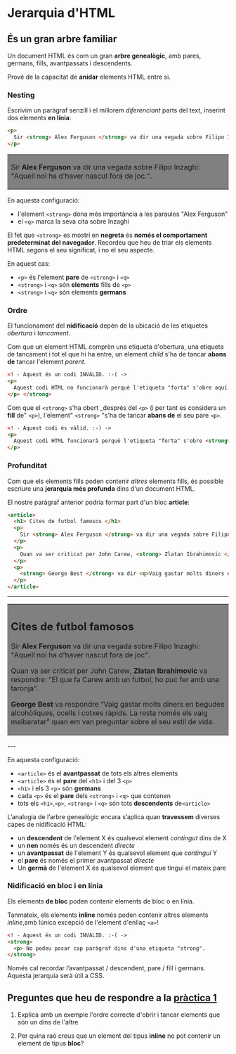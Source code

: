 # Jerarquia d'HTML

## És un gran arbre familiar

Un document HTML és com un gran **arbre genealògic**, amb pares, germans, fills, avantpassats i descendents.

Prové de la capacitat de **anidar** elements HTML entre si.

### Nesting

Escrivim un paràgraf senzill i el millorem _diferenciant_ parts del text, inserint dos elements **en línia**:

```html
<p>
  Sir <strong> Alex Ferguson </strong> va dir una vegada sobre Filipo Inzaghi: <q>Aquell noi ha d'haver nascut fora de joc.</q>.
</p>
```

<table bgcolor="grey"><tr><td> 
<p> Sir <strong> Alex Ferguson </strong> va dir una vegada sobre Filipo Inzaghi: <q>Aquell noi ha d'haver nascut fora de joc.</q>. </p> </td></tr></table>

En aquesta configuració:

* l'element `<strong>` dóna més importància a les paraules "Alex Ferguson"
* el `<q>` marca la seva cita sobre Inzaghi

El fet que `<strong>` es mostri en **negreta** és **només el comportament predeterminat del navegador**. Recordeu que heu de triar els elements HTML segons el seu significat, i no el seu aspecte.

En aquest cas:

* `<p>` és l'element **pare** de `<strong>` i `<q>`
* `<strong>` i `<q>` són **elements** fills de `<p>`
* `<strong>` i `<q>` són elements **germans**

### Ordre

El funcionament del **nidificació** depèn de la ubicació de les etiquetes _obertura_ i _tancament_.

Com que un element HTML comprèn una etiqueta d'obertura, una etiqueta de tancament i tot el que hi ha entre, un element _child_ s'ha de tancar **abans de** tancar l'element _parent_.

```html
<! - Aquest és un codi INVÀLID. :-( ->
<p>
  Aquest codi HTML no funcionarà perquè l'etiqueta "forta" s'obre aquí <strong> però només es tanca després del paràgraf.
</p> </strong>
```

Com que el `<strong>` s'ha obert _després del `<p>` (i per tant es considera un **fill** de" `<p>`), l'element" `<strong>` "s'ha de tancar **abans de** el seu pare `<p>`.

```html
<! - Aquest codi és vàlid. :-) ->
<p>
  Aquest codi HTML funcionarà perquè l'etiqueta "forta" s'obre <strong> i es tanca </strong> correctament.
</p>
```

### Profunditat

Com que els elements fills poden contenir _altres_ elements fills, és possible escriure una **jerarquia més profunda** dins d'un document HTML.

El nostre paràgraf anterior podria formar part d'un bloc **article**:

```html
<article>
  <h1> Cites de futbol famosos </h1>
  <p>
    Sir <strong> Alex Ferguson </strong> va dir una vegada sobre Filipo Inzaghi: <q>Aquell noi ha d'haver nascut fora de joc</q>.
  </p>
  <p>
    Quan va ser criticat per John Carew, <strong> Zlatan Ibrahimovic </strong> va respondre: <q>El que fa Carew amb un futbol, ​​ho puc fer amb una taronja</q>.
  </p>
  <p>
    <strong> George Best </strong> va dir <q>Vaig gastar molts diners en begudes alcohòliques, ocells i cotxes ràpids. La resta només els vaig malbaratar</q> quan em van preguntar sobre el seu estil de vida.
  </p>
</article>
```

---
<table bgcolor="grey"><tr><td>
  <article>
    <h1> Cites de futbol famosos </h1>
    <p>
      Sir <strong> Alex Ferguson </strong> va dir una vegada sobre Filipo Inzaghi: <q>Aquell noi ha d'haver nascut fora de joc</q>.
    </p>
    <p>
      Quan va ser criticat per John Carew, <strong> Zlatan Ibrahimovic </strong> va respondre: <q>El que fa Carew amb un futbol, ​​ho puc fer amb una taronja</q>.
    </p>
    <p>
      <strong> George Best </strong> va respondre <q>Vaig gastar molts diners en begudes alcohòliques, ocells i cotxes ràpids. La resta només els vaig malbaratar</q> quan em van preguntar sobre el seu estil de vida.
    </p>
  </article>
</td></tr></table>
---

En aquesta configuració:

* `<article>` és el **avantpassat** de tots els altres elements
* `<article>` és el **pare** del `<h1>` i del 3 `<p>`
* `<h1>` i els 3 `<p>` són **germans**
* cada `<p>` és el **pare** dels `<strong>` i `<q>` que contenen
* tots els `<h1>`,`<p>`, `<strong>` i `<q>` són tots **descendents** de` <article> `

L’analogia de l’arbre genealògic encara s’aplica quan **travessem** diverses capes de nidificació HTML:

* un **descendent** de l'element X és qualsevol element _contingut_ dins de X
* un **nen** només és un descendent _directe_
* un **avantpassat** de l'element Y és qualsevol element que _contingui_ Y
* el **pare** és només el primer avantpassat _directe_
* Un **germà** de l'element X és qualsevol element que tingui el mateix pare

### Nidificació en bloc i en línia

Els elements **de bloc** poden contenir elements de bloc o en línia.

Tanmateix, els elements **inline** només poden contenir altres elements _inline_,amb lúnica excepció de l'element d'enllaç `<a>`!

```html
<! - Aquest és un codi INVÀLID. :-( ->
<strong>
  <p> No podeu posar cap paràgraf dins d'una etiqueta "strong".
</strong>
```

Només cal recordar l’avantpassat / descendent, pare / fill i germans. Aquesta jerarquia serà útil a CSS.

## Preguntes que heu de respondre a la [pràctica 1](https://moodle.insjoaquimmir.cat/mod/assign/view.php?id=42051)

1. Explica amb un exemple l'ordre correcte d'obrir i tancar elements que són un dins de l'altre

2. Per quina raó creus que un element del tipus **inline** no pot contenir un element de tipus **bloc**?
